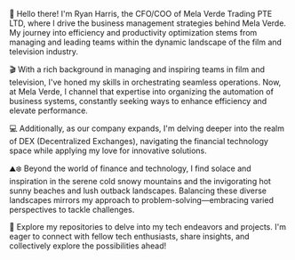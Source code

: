 👋 Hello there! I'm Ryan Harris, the CFO/COO of Mela Verde Trading PTE LTD, where I drive the business management strategies behind Mela Verde. My journey into efficiency and productivity optimization stems from managing and leading teams within the dynamic landscape of the film and television industry.

🎬 With a rich background in managing and inspiring teams in film and television, I've honed my skills in orchestrating seamless operations. Now, at Mela Verde, I channel that expertise into organizing the automation of business systems, constantly seeking ways to enhance efficiency and elevate performance.

💻 Additionally, as our company expands, I'm delving deeper into the realm of DEX (Decentralized Exchanges), navigating the financial technology space while applying my love for innovative solutions.

⛰️❄️ Beyond the world of finance and technology, I find solace and inspiration in the serene cold snowy mountains and the invigorating hot sunny beaches and lush outback landscapes. Balancing these diverse landscapes mirrors my approach to problem-solving—embracing varied perspectives to tackle challenges.

🔗 Explore my repositories to delve into my tech endeavors and projects. I'm eager to connect with fellow tech enthusiasts, share insights, and collectively explore the possibilities ahead!
